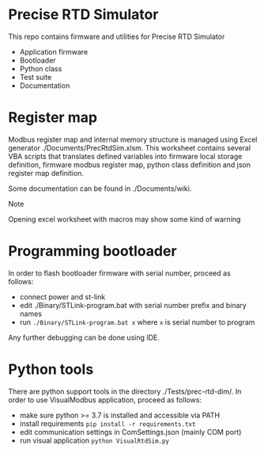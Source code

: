# Precise RTD Simulator

This repo contains firmware and utilities for Precise RTD Simulator
 - Application firmware
 - Bootloader
 - Python class
 - Test suite
 - Documentation

# Register map

Modbus register map and internal memory structure is managed using Excel generator
./Documents/PrecRtdSim.xlsm. This worksheet contains several VBA scripts that
translates defined variables into firmware local storage definition, firmware modbus
register map, python class definition and json register map definition.

Some documentation can be found in ./Documents/wiki.


> [!NOTE]
> Opening excel worksheet with macros may show some kind of warning

# Programming bootloader

In order to flash bootloader firmware with serial number, proceed as follows:
- connect power and st-link
- edit ./Binary/STLink-program.bat with serial number prefix and binary names
- run `./Binary/STLink-program.bat x` where `x` is serial number to program 

Any further debugging can be done using IDE.

# Python tools

There are python support tools in the directory ./Tests/prec-rtd-dim/.
In order to use VisualModbus application, proceed as follows:

- make sure python >= 3.7 is installed and accessible via PATH
- install requirements `pip install -r requirements.txt`
- edit communication settings in ComSettings.json (mainly COM port)
- run visual application `python VisualRtdSim.py`



